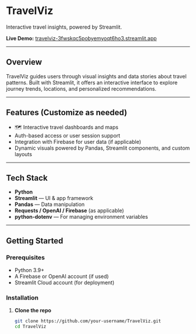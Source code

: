# TravelViz

Interactive travel insights, powered by Streamlit.

**Live Demo:** [travelviz-3fwskqc5pobyemyoqt6ho3.streamlit.app](https://travelviz-3fwskqc5pobyemyoqt6ho3.streamlit.app/)

---

##  Overview

TravelViz guides users through visual insights and data stories about travel patterns. Built with Streamlit, it offers an interactive interface to explore journey trends, locations, and personalized recommendations.

---

##  Features (Customize as needed)

- 🗺 Interactive travel dashboards and maps  
-  Auth-based access or user session support  
-  Integration with Firebase for user data (if applicable)  
-  Dynamic visuals powered by Pandas, Streamlit components, and custom layouts  

---

##  Tech Stack

- **Python**  
- **Streamlit** — UI & app framework  
- **Pandas** — Data manipulation  
- **Requests / OpenAI / Firebase** (as applicable)  
- **python-dotenv** — For managing environment variables  

---

##  Getting Started

###  Prerequisites

- Python 3.9+  
- A Firebase or OpenAI account (if used)  
- Streamlit Cloud account (for deployment)

###  Installation

1. **Clone the repo**
   ```bash
   git clone https://github.com/your-username/TravelViz.git
   cd TravelViz
